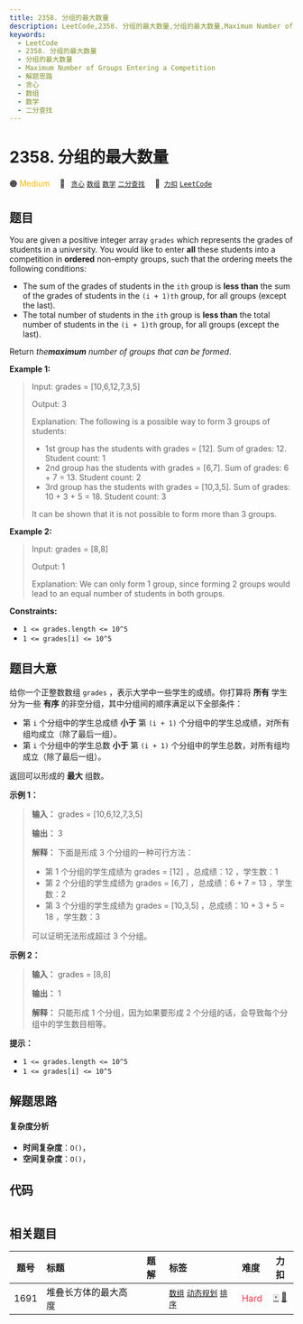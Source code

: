 ```yaml
---
title: 2358. 分组的最大数量
description: LeetCode,2358. 分组的最大数量,分组的最大数量,Maximum Number of Groups Entering a Competition,解题思路,贪心,数组,数学,二分查找
keywords:
  - LeetCode
  - 2358. 分组的最大数量
  - 分组的最大数量
  - Maximum Number of Groups Entering a Competition
  - 解题思路
  - 贪心
  - 数组
  - 数学
  - 二分查找
---
```


# 2358. 分组的最大数量

🟠 <font color=#ffb800>Medium</font>&emsp; 🔖&ensp; [`贪心`](/tag/greedy.md) [`数组`](/tag/array.md) [`数学`](/tag/math.md) [`二分查找`](/tag/binary-search.md)&emsp; 🔗&ensp;[`力扣`](https://leetcode.cn/problems/maximum-number-of-groups-entering-a-competition) [`LeetCode`](https://leetcode.com/problems/maximum-number-of-groups-entering-a-competition)

## 题目

You are given a positive integer array `grades` which represents the grades of
students in a university. You would like to enter **all** these students into
a competition in **ordered** non-empty groups, such that the ordering meets
the following conditions:

  * The sum of the grades of students in the `ith` group is **less than** the sum of the grades of students in the `(i + 1)th` group, for all groups (except the last).
  * The total number of students in the `ith` group is **less than** the total number of students in the `(i + 1)th` group, for all groups (except the last).

Return _the**maximum** number of groups that can be formed_.



**Example 1:**

> Input: grades = [10,6,12,7,3,5]
> 
> Output: 3
> 
> Explanation: The following is a possible way to form 3 groups of students:
> - 1st group has the students with grades = [12]. Sum of grades: 12. Student count: 1
> - 2nd group has the students with grades = [6,7]. Sum of grades: 6 + 7 = 13. Student count: 2
> - 3rd group has the students with grades = [10,3,5]. Sum of grades: 10 + 3 + 5 = 18. Student count: 3
> 
> It can be shown that it is not possible to form more than 3 groups.

**Example 2:**

> Input: grades = [8,8]
> 
> Output: 1
> 
> Explanation: We can only form 1 group, since forming 2 groups would lead to an equal number of students in both groups.

**Constraints:**

  * `1 <= grades.length <= 10^5`
  * `1 <= grades[i] <= 10^5`


## 题目大意

给你一个正整数数组 `grades` ，表示大学中一些学生的成绩。你打算将 **所有** 学生分为一些 **有序**
的非空分组，其中分组间的顺序满足以下全部条件：

  * 第 `i` 个分组中的学生总成绩 **小于** 第 `(i + 1)` 个分组中的学生总成绩，对所有组均成立（除了最后一组）。
  * 第 `i` 个分组中的学生总数 **小于** 第 `(i + 1)` 个分组中的学生总数，对所有组均成立（除了最后一组）。

返回可以形成的 **最大** 组数。



**示例 1：**

> 
> 
> 
> 
> 
> **输入：** grades = [10,6,12,7,3,5]
> 
> **输出：** 3
> 
> **解释：** 下面是形成 3 个分组的一种可行方法：
> - 第 1 个分组的学生成绩为 grades = [12] ，总成绩：12 ，学生数：1
> - 第 2 个分组的学生成绩为 grades = [6,7] ，总成绩：6 + 7 = 13 ，学生数：2
> - 第 3 个分组的学生成绩为 grades = [10,3,5] ，总成绩：10 + 3 + 5 = 18 ，学生数：3 
> 
> 可以证明无法形成超过 3 个分组。
> 
> 

**示例 2：**

> 
> 
> 
> 
> 
> **输入：** grades = [8,8]
> 
> **输出：** 1
> 
> **解释：** 只能形成 1 个分组，因为如果要形成 2 个分组的话，会导致每个分组中的学生数目相等。
> 
> 



**提示：**

  * `1 <= grades.length <= 10^5`
  * `1 <= grades[i] <= 10^5`


## 解题思路

#### 复杂度分析

- **时间复杂度**：`O()`，
- **空间复杂度**：`O()`，

## 代码

```javascript

```

## 相关题目

<!-- prettier-ignore -->
| 题号 | 标题 | 题解 | 标签 | 难度 | 力扣 |
| :------: | :------ | :------: | :------ | :------ | :------: |
| 1691 | 堆叠长方体的最大高度 |  |  [`数组`](/tag/array.md) [`动态规划`](/tag/dynamic-programming.md) [`排序`](/tag/sorting.md) | <font color=#ff334b>Hard</font> | [🀄️](https://leetcode.cn/problems/maximum-height-by-stacking-cuboids) [🔗](https://leetcode.com/problems/maximum-height-by-stacking-cuboids) |
